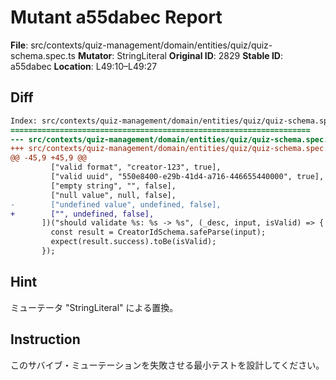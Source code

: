 # Mutant a55dabec Report

**File**: src/contexts/quiz-management/domain/entities/quiz/quiz-schema.spec.ts
**Mutator**: StringLiteral
**Original ID**: 2829
**Stable ID**: a55dabec
**Location**: L49:10–L49:27

## Diff

```diff
Index: src/contexts/quiz-management/domain/entities/quiz/quiz-schema.spec.ts
===================================================================
--- src/contexts/quiz-management/domain/entities/quiz/quiz-schema.spec.ts	original
+++ src/contexts/quiz-management/domain/entities/quiz/quiz-schema.spec.ts	mutated #2829
@@ -45,9 +45,9 @@
         ["valid format", "creator-123", true],
         ["valid uuid", "550e8400-e29b-41d4-a716-446655440000", true],
         ["empty string", "", false],
         ["null value", null, false],
-        ["undefined value", undefined, false],
+        ["", undefined, false],
       ])("should validate %s: %s -> %s", (_desc, input, isValid) => {
         const result = CreatorIdSchema.safeParse(input);
         expect(result.success).toBe(isValid);
       });
```

## Hint

ミューテータ "StringLiteral" による置換。

## Instruction

このサバイブ・ミューテーションを失敗させる最小テストを設計してください。
